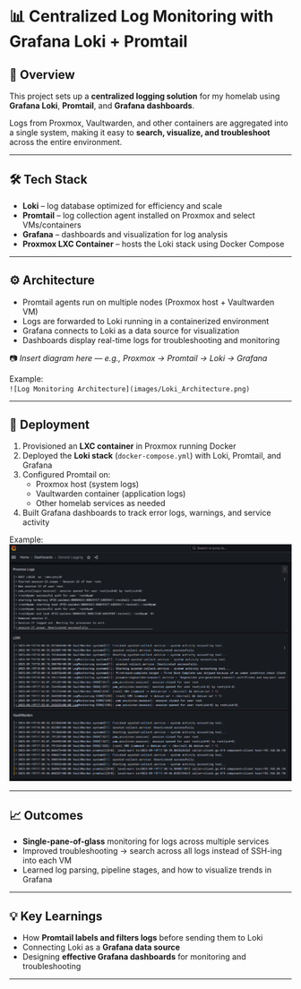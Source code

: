 # 📊 Centralized Log Monitoring with Grafana Loki + Promtail

## 📌 Overview
This project sets up a **centralized logging solution** for my homelab using **Grafana Loki**, **Promtail**, and **Grafana dashboards**.  

Logs from Proxmox, Vaultwarden, and other containers are aggregated into a single system, making it easy to **search, visualize, and troubleshoot** across the entire environment.

---

## 🛠️ Tech Stack
- **Loki** – log database optimized for efficiency and scale  
- **Promtail** – log collection agent installed on Proxmox and select VMs/containers  
- **Grafana** – dashboards and visualization for log analysis  
- **Proxmox LXC Container** – hosts the Loki stack using Docker Compose  

---

## ⚙️ Architecture
- Promtail agents run on multiple nodes (Proxmox host + Vaultwarden VM)  
- Logs are forwarded to Loki running in a containerized environment  
- Grafana connects to Loki as a data source for visualization  
- Dashboards display real-time logs for troubleshooting and monitoring  

📷 *Insert diagram here — e.g., Proxmox → Promtail → Loki → Grafana*  

Example:  
`![Log Monitoring Architecture](images/Loki_Architecture.png)`

---

## 🚀 Deployment
1. Provisioned an **LXC container** in Proxmox running Docker  
2. Deployed the **Loki stack** (`docker-compose.yml`) with Loki, Promtail, and Grafana  
3. Configured Promtail on:  
   - Proxmox host (system logs)  
   - Vaultwarden container (application logs)  
   - Other homelab services as needed  
4. Built Grafana dashboards to track error logs, warnings, and service activity  
 
Example:  
![Grafana Logs Dashboard](images/Loki-Grafana_Logs.png)

---

## 📈 Outcomes
- **Single-pane-of-glass** monitoring for logs across multiple services  
- Improved troubleshooting → search across all logs instead of SSH-ing into each VM  
- Learned log parsing, pipeline stages, and how to visualize trends in Grafana  

---

## 💡 Key Learnings
- How **Promtail labels and filters logs** before sending them to Loki  
- Connecting Loki as a **Grafana data source**  
- Designing **effective Grafana dashboards** for monitoring and troubleshooting  

---
